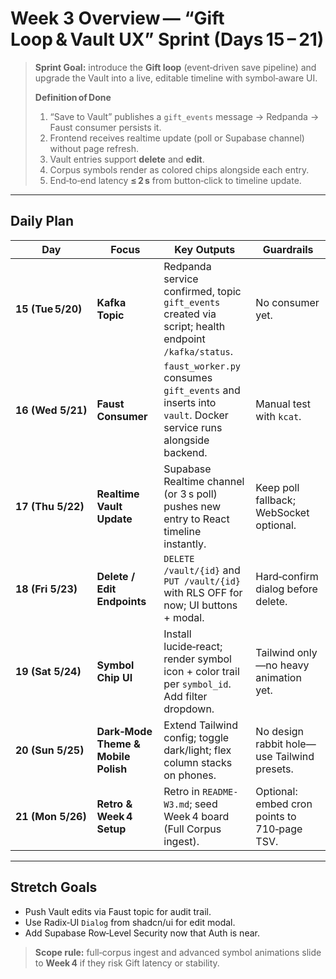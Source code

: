 # Week 3 Overview — “Gift Loop & Vault UX” Sprint (Days 15 – 21)

> **Sprint Goal:** introduce the **Gift loop** (event‑driven save pipeline) and upgrade the Vault into a live, editable timeline with symbol‑aware UI.
>
> **Definition of Done**
>
> 1. “Save to Vault” publishes a `gift_events` message → Redpanda → Faust consumer persists it.
> 2. Frontend receives realtime update (poll or Supabase channel) without page refresh.
> 3. Vault entries support **delete** and **edit**.
> 4. Corpus symbols render as colored chips alongside each entry.
> 5. End‑to‑end latency **≤ 2 s** from button‑click to timeline update.

---

## Daily Plan

| Day               | Focus                               | Key Outputs                                                                                               | Guardrails                                   |
| ----------------- | ----------------------------------- | --------------------------------------------------------------------------------------------------------- | -------------------------------------------- |
| **15 (Tue 5/20)** | **Kafka Topic**                     | Redpanda service confirmed, topic `gift_events` created via script; health endpoint `/kafka/status`.      | No consumer yet.                             |
| **16 (Wed 5/21)** | **Faust Consumer**                  | `faust_worker.py` consumes `gift_events` and inserts into `vault`. Docker service runs alongside backend. | Manual test with `kcat`.                     |
| **17 (Thu 5/22)** | **Realtime Vault Update**           | Supabase Realtime channel (or 3 s poll) pushes new entry to React timeline instantly.                     | Keep poll fallback; WebSocket optional.      |
| **18 (Fri 5/23)** | **Delete / Edit Endpoints**         | `DELETE /vault/{id}` and `PUT /vault/{id}` with RLS OFF for now; UI buttons + modal.                      | Hard‑confirm dialog before delete.           |
| **19 (Sat 5/24)** | **Symbol Chip UI**                  | Install lucide‑react; render symbol icon + color trail per `symbol_id`. Add filter dropdown.              | Tailwind only—no heavy animation yet.        |
| **20 (Sun 5/25)** | **Dark‑Mode Theme & Mobile Polish** | Extend Tailwind config; toggle dark/light; flex column stacks on phones.                                  | No design rabbit hole—use Tailwind presets.  |
| **21 (Mon 5/26)** | **Retro & Week 4 Setup**            | Retro in `README-W3.md`; seed Week 4 board (Full Corpus ingest).                                          | Optional: embed cron points to 710‑page TSV. |

---

## Stretch Goals

* Push Vault edits via Faust topic for audit trail.
* Use Radix‑UI `Dialog` from shadcn/ui for edit modal.
* Add Supabase Row‑Level Security now that Auth is near.

> **Scope rule:** full‑corpus ingest and advanced symbol animations slide to **Week 4** if they risk Gift latency or stability.
